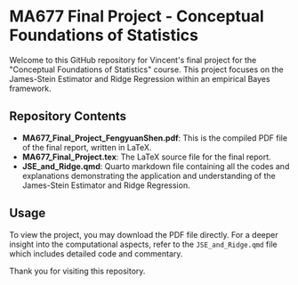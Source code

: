 # MA677 Final Project - Conceptual Foundations of Statistics

Welcome to this GitHub repository for Vincent's final project for the "Conceptual Foundations of Statistics" course. This project focuses on the James-Stein Estimator and Ridge Regression within an empirical Bayes framework.

## Repository Contents

- **MA677_Final_Project_FengyuanShen.pdf**: This is the compiled PDF file of the final report, written in LaTeX.
- **MA677_Final_Project.tex**: The LaTeX source file for the final report.
- **JSE_and_Ridge.qmd**: Quarto markdown file containing all the codes and explanations demonstrating the application and understanding of the James-Stein Estimator and Ridge Regression.

## Usage

To view the project, you may download the PDF file directly. For a deeper insight into the computational aspects, refer to the `JSE_and_Ridge.qmd` file which includes detailed code and commentary.

Thank you for visiting this repository.
